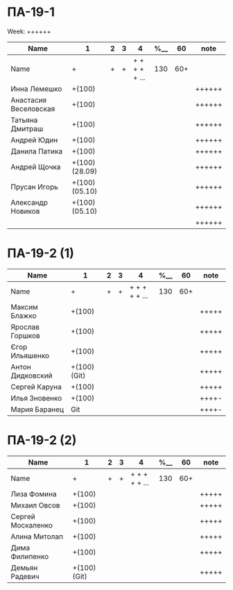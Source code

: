 # ПА-19-1
Week: ++++++

|Name|1|2|3|4|________%__________|60|note|
| --- | --- | --- | --- | --- | --- | --- | --- |
|Name		|+|+|+|+ + + + + ...|		130		|60+||
|Инна Лемешко			|+(100)||||				||++++++|
|Анастасия Веселовская	|+(100)||||				||++++++|
|Татьяна Дмитраш		|+(100)||||				||++++++|
|Андрей Юдин  			|+(100)||||				||++++++|	https://github.com/dnu-dp-ua-applied-math/2021-2022_MOP_PA-19_PA-19-1_24/
|Данила Патика			|+(100)||||				||++++++|
|Андрей Щочка			|+(100)(28.09)||||		||++++++|	https://github.com/dnu-dp-ua-applied-math/2021-2022_MOP_PA-19_PA-19-1_23/
|Прусан Игорь			|+(100)(05.10)||||		||++++++|	https://github.com/dnu-dp-ua-applied-math/2021-2022_MOP_PA-19_PA-19-1_17
|Александр Новиков		|+(100)(05.10)||||		||++++++|	https://github.com/dnu-dp-ua-applied-math/2021-2022_MOP_PA-19_PA-19-1_13
|		|||||				||++++++|


# ПА-19-2 (1)
|Name|1|2|3|4|________%__________|60|note|
| --- | --- | --- | --- | --- | --- | --- | --- |
|Name		|+|+|+|+ + + + + ...|		130		|60+||
|Максим Блажко		|+(100)||||				||+++++|
|Ярослав Горшков	|+(100)||||				||+++++|
|Єгор Ильяшенко		|+(100)||||				||+++++|
|Антон Дидковский	|+(100)(Git)||||		||+++++|
|Сергей Каруна		|+(100)||||				||+++++|
|Илья Зновенко 		|+(100)||||				||++++-|
|Мария Баранец		|Git||||				||++++-|

# ПА-19-2 (2)
|Name|1|2|3|4|________%__________|60|note|
| --- | --- | --- | --- | --- | --- | --- | --- |
|Name		|+|+|+|+ + + + + ...|		130		|60+||
|Лиза Фомина		|+(100)||||				||+++++|
|Михаил Овсов		|+(100)||||				||+++++|
|Сергей Москаленко	|+(100)||||				||+++++|
|Алина Митолап		|+(100)||||				||+++++|
|Дима Филипенко		|+(100)||||				||+++++|
|Демьян Радевич		|+(100)(Git)||||		||+++++|